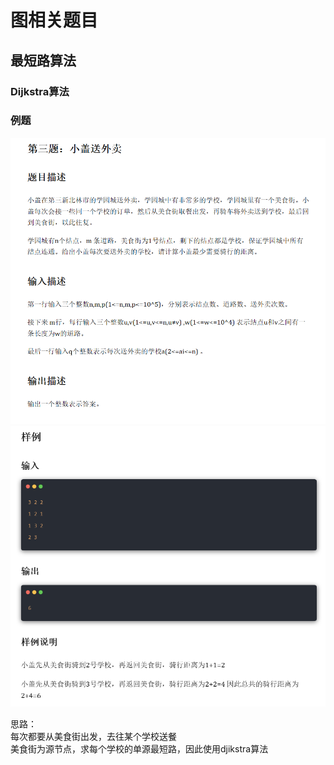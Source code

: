 # 图相关题目

## 最短路算法

### Dijkstra算法


### 例题

![饿了么笔试题](./example/example_elm.png)
![饿了么笔试题](./example/example_elm_2.png)

思路：  
每次都要从美食街出发，去往某个学校送餐  
美食街为源节点，求每个学校的单源最短路，因此使用djikstra算法